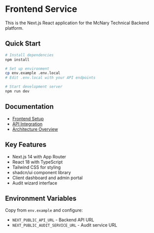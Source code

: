 # Frontend Service

This is the Next.js React application for the McNary Technical Backend platform.

## Quick Start

```bash
# Install dependencies
npm install

# Set up environment
cp env.example .env.local
# Edit .env.local with your API endpoints

# Start development server
npm run dev
```

## Documentation

- [Frontend Setup](../../docs/development/README.md)
- [API Integration](../../docs/api/README.md)
- [Architecture Overview](../../docs/architecture/README.md)

## Key Features

- Next.js 14 with App Router
- React 18 with TypeScript
- Tailwind CSS for styling
- shadcn/ui component library
- Client dashboard and admin portal
- Audit wizard interface

## Environment Variables

Copy from `env.example` and configure:
- `NEXT_PUBLIC_API_URL` - Backend API URL
- `NEXT_PUBLIC_AUDIT_SERVICE_URL` - Audit service URL
